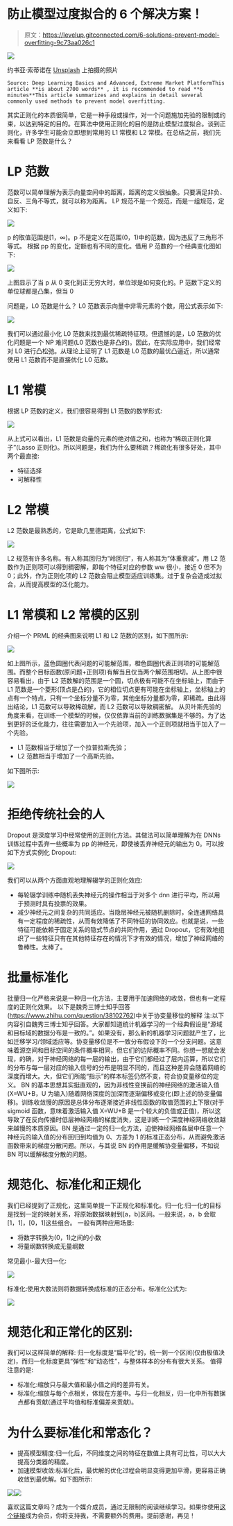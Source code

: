 # 防止模型过度拟合的 6 个解决方案！

> 原文：<https://levelup.gitconnected.com/6-solutions-prevent-model-overfitting-9c73aa026c1>

![](img/977461a8f3beb2563fe27d5491510e57.png)

约书亚·索蒂诺在 [Unsplash](https://unsplash.com?utm_source=medium&utm_medium=referral) 上拍摄的照片

```
Source: Deep Learning Basics and Advanced, Extreme Market PlatformThis article **is about 2700 words** , it is recommended to read **6 minutes**This article summarizes and explains in detail several commonly used methods to prevent model overfitting.
```

其实正则化的本质很简单，它是一种手段或操作，对一个问题施加先验的限制或约束，以达到特定的目的。在算法中使用正则化的目的是防止模型过度拟合。谈到正则化，许多学生可能会立即想到常用的 L1 常模和 L2 常模。在总结之前，我们先来看看 LP 范数是什么？

# LP 范数

范数可以简单理解为表示向量空间中的距离，距离的定义很抽象。只要满足非负、自反、三角不等式，就可以称为距离。
LP 规范不是一个规范，而是一组规范，定义如下:

![](img/731db0c0e39ccd2db708ea0040025dd7.png)

p 的取值范围是[1，∞)。p 不是定义在范围(0，1)中的范数，因为违反了三角形不等式。
根据 pp 的变化，定额也有不同的变化。借用 P 范数的一个经典变化图如下:

![](img/2c2888dedf270a88d5072d0566676734.png)

上图显示了当 p 从 0 变化到正无穷大时，单位球是如何变化的。P 范数下定义的单位球都是凸集，但当 0

问题是，L0 范数是什么？
L0 范数表示向量中非零元素的个数，用公式表示如下:

![](img/392a32eeb3b1e01a041afe4f92c775e8.png)

我们可以通过最小化 L0 范数来找到最优稀疏特征项。但遗憾的是，L0 范数的优化问题是一个 NP 难问题(L0 范数也是非凸的)。因此，在实际应用中，我们经常对 L0 进行凸松弛。从理论上证明了 L1 范数是 L0 范数的最优凸逼近，所以通常使用 L1 范数而不是直接优化 L0 范数。

# L1 常模

根据 LP 范数的定义，我们很容易得到 L1 范数的数学形式:

![](img/1be25e61354bcbf23cf2ee74e8b94992.png)

从上式可以看出，L1 范数是向量的元素的绝对值之和，也称为“稀疏正则化算子”(Lasso 正则化)。所以问题是，我们为什么要稀疏？稀疏化有很多好处，其中两个最直接:

*   特征选择
*   可解释性

# L2 常模

L2 范数是最熟悉的，它是欧几里德距离，公式如下:

![](img/8ba4a475da32dfefdec345f8d6f0c2ca.png)

L2 规范有许多名称。有人称其回归为“岭回归”，有人称其为“体重衰减”。用 L2 范数作为正则项可以得到稠密解，即每个特征对应的参数 ww 很小，接近 0 但不为 0；此外，作为正则化项的 L2 范数会阻止模型适应训练集。过于复杂会造成过拟合，从而提高模型的泛化能力。

# L1 常模和 L2 常模的区别

介绍一个 PRML 的经典图来说明 L1 和 L2 范数的区别，如下图所示:

![](img/06da77935305bfa9d807f93befba0e0f.png)

如上图所示，蓝色圆圈代表问题的可能解范围，橙色圆圈代表正则项的可能解范围。而整个目标函数(原问题+正则项)有解当且仅当两个解范围相切。从上图中很容易看出，由于 L2 范数解的范围是一个圆，切点极有可能不在坐标轴上，而由于 L1 范数是一个菱形(顶点是凸的)，它的相位切点更有可能在坐标轴上，坐标轴上的点有一个特点，只有一个坐标分量不为零，其他坐标分量都为零，即稀疏。由此得出结论，L1 范数可以导致稀疏解，而 L2 范数可以导致稠密解。
从贝叶斯先验的角度来看，在训练一个模型的时候，仅仅依靠当前的训练数据集是不够的。为了达到更好的泛化能力，往往需要加入一个先验项，加入一个正则项就相当于加入了一个先验。

*   L1 范数相当于增加了一个拉普拉斯先验；
*   L2 范数相当于增加了一个高斯先验。

如下图所示:

![](img/ebc4e6be7e213b5efaca6f85dd53be5d.png)

# 拒绝传统社会的人

Dropout 是深度学习中经常使用的正则化方法。其做法可以简单理解为在 DNNs 训练过程中丢弃一些概率为 pp 的神经元，即使被丢弃神经元的输出为 0。可以按如下方式实例化 Dropout:

![](img/d94adede0219909ce31f8c18c02eacc0.png)

我们可以从两个方面直观地理解辍学的正则化效应:

*   每轮辍学训练中随机丢失神经元的操作相当于对多个 dnn 进行平均，所以用于预测时具有投票的效果。
*   减少神经元之间复杂的共同适应。当隐层神经元被随机删除时，全连通网络具有一定程度的稀疏性，从而有效降低了不同特征的协同效应。也就是说，一些特征可能依赖于固定关系的隐式节点的共同作用，通过 Dropout，它有效地组织了一些特征只有在其他特征存在的情况下才有效的情况，增加了神经网络的鲁棒性。太棒了。

# 批量标准化

批量归一化严格来说是一种归一化方法，主要用于加速网络的收敛，但也有一定程度的正则化效果。
以下是魏秀三博士知乎回答(https://www.zhihu.com/question/38102762)中关于协变量移位的解释
注:以下内容引自魏秀三博士知乎回答。大家都知道统计机器学习的一个经典假设是“源域和目标域的数据分布是一致的。”。如果没有，那么新的机器学习问题就产生了，比如迁移学习/领域适应等。协变量移位是不一致分布假设下的一个分支问题。这意味着源空间和目标空间的条件概率相同，但它们的边际概率不同。你想一想就会发现，的确，对于神经网络的每一层的输出，由于它们都经过了层内运算，所以它们的分布与每一层对应的输入信号的分布是明显不同的，而且这种差异会随着网络的深度而增大。大，但它们所能“指示”的样本标签仍然不变，符合协变量移位的定义。
BN 的基本思想其实挺直观的，因为非线性变换前的神经网络的激活输入值(X=WU+B，U 为输入)随着网络深度的加深而逐渐偏移或变化(即上述的协变量偏移)。训练收敛慢的原因是总体分布逐渐接近非线性函数的取值范围的上下限(对于 sigmoid 函数，意味着激活输入值 X=WU+B 是一个较大的负值或正值)，所以这导致了在反向传播时低层神经网络的梯度消失，这是训练一个深度神经网络收敛越来越慢的本质原因。BN 是通过一定的归一化方法，迫使神经网络各层中任意一个神经元的输入值的分布回归到均值为 0、方差为 1 的标准正态分布，从而避免激活函数带来的梯度分散问题。所以，与其说 BN 的作用是缓解协变量偏移，不如说 BN 可以缓解梯度分散的问题。

# 规范化、标准化和正规化

我们已经提到了正规化，这里简单提一下正规化和标准化。归一化:归一化的目标是找到一定的映射关系，将原始数据映射到[a，b]区间。一般来说，a，b 会取[1，1]，[0，1]这些组合。
一般有两种应用场景:

*   将数字转换为(0，1)之间的小数
*   将量纲数转换成无量纲数

常见最小-最大归一化:

![](img/311c5e9a5d5ba68955922592214c81ea.png)

标准化:使用大数法则将数据转换成标准的正态分布。标准化公式为:

![](img/36d873fa69d1e2160ba18ea4bca41213.png)

# 规范化和正常化的区别:

我们可以这样简单的解释:
归一化标度是“扁平化”的，统一到一个区间(仅由极值决定)，而归一化标度更具“弹性”和“动态性”，与整体样本的分布有很大关系。
值得注意的是:

*   标准化:缩放只与最大值和最小值之间的差异有关。
*   标准化:缩放与每个点相关，体现在方差中。与归一化相反，归一化中所有数据点都有贡献(通过平均值和标准偏差来贡献)。

# 为什么要标准化和常态化？

*   提高模型精度:归一化后，不同维度之间的特征在数值上具有可比性，可以大大提高分类器的精度。
*   加速模型收敛:标准化后，最优解的优化过程会明显变得更加平滑，更容易正确收敛到最优解。如下图所示:

![](img/f1c5925ea5e8eac65020c81caca9255c.png)![](img/1abdf73e0251c130f0aed71fdd62051f.png)

喜欢这篇文章吗？成为一个媒介成员，通过无限制的阅读继续学习。如果你使用[这个链接](https://machinelearningabc.medium.com/membership)成为会员，你将支持我，不需要额外的费用。提前感谢，再见！